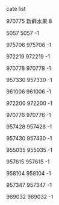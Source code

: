 cate list

970775 新鲜水果 8

5057 5057 -1

975706 975706 -1

972219 972219 -1

970778 970778 -1

957330 957330 -1

961006 961006 -1

972200 972200 -1

970776 970776 -1

957428 957428 -1

957430 957430 -1

955035 955035 -1

957615 957615 -1

958104 958104 -1

957347 957347 -1

969032 969032 -1

